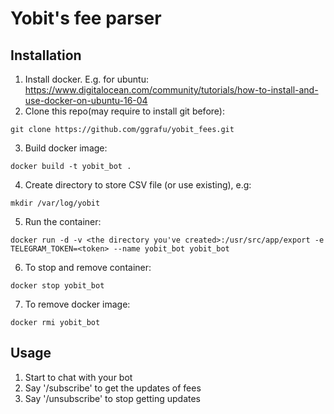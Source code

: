 # Yobit's fee parser

## Installation

1. Install docker. E.g. for ubuntu: https://www.digitalocean.com/community/tutorials/how-to-install-and-use-docker-on-ubuntu-16-04
2. Clone this repo(may require to install git before):
```
git clone https://github.com/ggrafu/yobit_fees.git
```
3. Build docker image: 
 ```
docker build -t yobit_bot .
 ```
4. Create directory to store CSV file (or use existing), e.g:
```
mkdir /var/log/yobit
```
5. Run the container:
```
docker run -d -v <the directory you've created>:/usr/src/app/export -e TELEGRAM_TOKEN=<token> --name yobit_bot yobit_bot
```
6. To stop and remove container:
```
docker stop yobit_bot
```
7. To remove docker image:
```
docker rmi yobit_bot
```

 ## Usage
 
 1. Start to chat with your bot
 2. Say '/subscribe' to get the updates of fees
 3. Say '/unsubscribe' to stop getting updates
